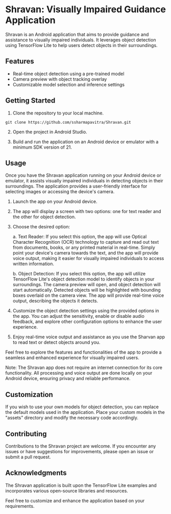 # Shravan: Visually Impaired Guidance Application

Shravan is an Android application that aims to provide guidance and assistance to visually impaired individuals. It leverages object detection using TensorFlow Lite to help users detect objects in their surroundings.

## Features
<!-- Add bullet points -->
  - Real-time object detection using a pre-trained model
  - Camera preview with object tracking overlay
  - Customizable model selection and inference settings

[//]: # ()
[//]: # (##Screenshots)

[//]: # (<!-- Add screenshots of the app in action -->)

[//]: # ()

## Getting Started

1. Clone the repository to your local machine.

```shell
git clone https://github.com/ssharmapavitra/Shravan.git
```

2. Open the project in Android Studio.

3. Build and run the application on an Android device or emulator with a minimum SDK version of 21.

## Usage

Once you have the Shravan application running on your Android device or emulator, it assists visually impaired individuals in detecting objects in their surroundings. The application provides a user-friendly interface for selecting images or accessing the device's camera.

1. Launch the app on your Android device.

2. The app will display a screen with two options: one for text reader and the other for object detection.

3. Choose the desired option:

   a. Text Reader: If you select this option, the app will use Optical Character Recognition (OCR) technology to capture and read out text from documents, books, or any printed material in real-time. Simply point your device's camera towards the text, and the app will provide voice output, making it easier for visually impaired individuals to access written information.

   b. Object Detection: If you select this option, the app will utilize TensorFlow Lite's object detection model to identify objects in your surroundings. The camera preview will open, and object detection will start automatically. Detected objects will be highlighted with bounding boxes overlaid on the camera view. The app will provide real-time voice output, describing the objects it detects.

4. Customize the object detection settings using the provided options in the app. You can adjust the sensitivity, enable or disable audio feedback, and explore other configuration options to enhance the user experience.

5. Enjoy real-time voice output and assistance as you use the Sharvan app to read text or detect objects around you.

Feel free to explore the features and functionalities of the app to provide a seamless and enhanced experience for visually impaired users.

Note: The Shravan app does not require an internet connection for its core functionality. All processing and voice output are done locally on your Android device, ensuring privacy and reliable performance.

## Customization

If you wish to use your own models for object detection, you can replace the default models used in the application. Place your custom models in the "assets" directory and modify the necessary code accordingly.

## Contributing

Contributions to the Shravan project are welcome. If you encounter any issues or have suggestions for improvements, please open an issue or submit a pull request.

## Acknowledgments

The Shravan application is built upon the TensorFlow Lite examples and incorporates various open-source libraries and resources.

Feel free to customize and enhance the application based on your requirements.

